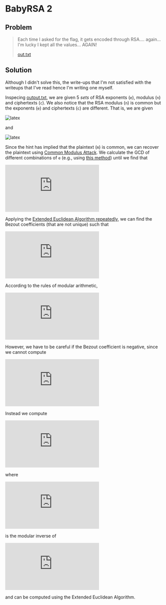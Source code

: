 # BabyRSA 2

## Problem

> Each time I asked for the flag, it gets encoded through RSA.... again... I'm lucky I kept all the values... AGAIN!
> 
> [out.txt](out.txt)

## Solution

Although I didn't solve this, the write-ups that I'm not satisfied with the writeups that I've read hence I'm writing one myself.

Inspecing [output.txt](out.txt), we are given 5 *sets* of RSA exponents (`e`), modulus (`n`) and ciphertexts (`c`). We also notice that the RSA modulus (`n`) is common but the exponents (`e`) and ciphertexts (`c`) are different. That is, we are given

![latex](https://latex.codecogs.com/gif.latex?e_i,%20\%20c_i,%20\%20n_i,%20\%20i%20=%201,%20\ldots,%5)

and 

![latex](https://latex.codecogs.com/gif.latex?n_1%20=%20n_2%20=%20\ldots%20=%20n_{5}%20=%20n)

Since the hint has implied that the plaintext (`m`) is common, we can recover the plaintext using [Common Modulus Attack](https://crypto.stackexchange.com/questions/16283/how-to-use-common-modulus-attack). We calculate the GCD of different combinations of `e` (e.g., using [this method](https://www.geeksforgeeks.org/gcd-two-array-numbers/)) until we find that

![latex](https://latex.codecogs.com/gif.latex?gcd%28e_1,&space;e_2,&space;e_3,&space;e_4,&space;e_5%29%3D1)

Applying the [Extended Euclidean Algorithm repeatedly](https://math.stackexchange.com/questions/735093/method-of-solving-extended-euclidean-algorithm-for-three-numbers), we can find the Bezout coefficients (that are not unique) such that

![latex](https://latex.codecogs.com/gif.latex?%5Calpha_1%5Ccdot%5C;e_1%2B%5Calpha_2%5Ccdot%5C;e_2%2B%5Calpha_3%5Ccdot%5C;e_3%2B%5Calpha_4%5Ccdot%5C;e_4%2B%5Calpha_5%5Ccdot%5C;e_5%3Dgcd%28e_1,&space;e_2,&space;e_3,&space;e_4,&space;e_5%29%3D1)

According to the rules of modular arithmetic,

![latex](https://latex.codecogs.com/gif.latex?%5Cleft%28%5Cleft%28c_1%20%5Cright%20%29%5E%7B%5Calpha_1%7D%20%5Cpmod%20n%20%5Cright%29%20%5Ccdot%20%5Cleft%28%5Cleft%28c_2%20%5Cright%20%29%5E%7B%5Calpha_2%7D%20%5Cpmod%20n%20%5Cright%29%20%5Ccdots%20%5Cleft%28%5Cleft%28c_5%20%5Cright%20%29%5E%7B%5Calpha_5%7D%20%5Cpmod%20n%20%5Cright%29%20%5C%5C%20%3D%20%5Cleft%28%5Cleft%28m%5E%7Be_1%7D%20%5Cright%20%29%5E%7B%5Calpha_1%7D%20%5Cpmod%20n%20%5Cright%29%20%5Ccdot%20%5Cleft%28%5Cleft%28m%5E%7Be_2%7D%20%5Cright%20%29%5E%7B%5Calpha_2%7D%20%5Cpmod%20n%20%5Cright%29%20%5Ccdots%20%5Cleft%28%5Cleft%28m%5E%7Be_5%7D%20%5Cright%20%29%5E%7B%5Calpha_5%7D%20%5Cpmod%20n%20%5Cright%29%20%5C%5C%20%3D%20m%5E%7Be_1%20%5Calpha_1%20&plus;%20e_2%20%5Calpha_2%20&plus;%20%5Ccdots%20&plus;%20e_5%20%5Calpha_5%7D%20%5Cpmod%20n%20%5C%5C%20%3D%20m%5E1%20%5Cpmod%20n)

However, we have to be careful if the Bezout coefficient is negative, since we cannot compute

![latex](https://latex.codecogs.com/gif.latex?%5Cleft%28c_i%20%5Cright%20%29%5E%7B%5Calpha_1%7D%20%5Cpmod%20n%20%5Cqquad%20%5Ctext%7Bif%7D%20%5Cqquad%20%5Calpha_i%20%3C%200)

Instead we compute

![latex](https://latex.codecogs.com/gif.latex?%5Cleft%28c_i%20%5Cright%20%29%5E%7B%5Calpha_1%7D%20%5Cpmod%20n%20%5C%5C%20%3D%20m%5E%7Be_i%20%5Calpha_i%7D%20%5Cpmod%20n%20%5C%5C%20%3D%20%5Cleft%28%20m%5E%7B-e_i%7D%5Cright%20%29%5E%7B-%5Calpha_i%7D%20%5Cpmod%20n%20%5C%5C%20%3D%20%5Cleft%28%20m%5E%7B-e_i%7D%20%5Cpmod%20n%20%5Cright%29%20%5E%7B-%5Calpha_i%7D%20%5Cpmod%20n%20%5Cqquad%20%5Ctext%7Bif%7D%20%5Cqquad%20%5Calpha_i%20%3C%200)

where 

![latex](https://latex.codecogs.com/gif.latex?m%5E%7B-e_i%7D%20%5Cpmod%20n)

is the modular inverse of

![latex](https://latex.codecogs.com/gif.latex?m%5E%7Be_i%7D%20%5Cpmod%20n)

and can be computed using the Extended Euclidean Algorithm.
